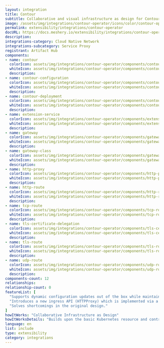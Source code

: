 ```yaml
---
layout: integration
title: Contour
subtitle: Collaborative and visual infrastructure as design for Contour
image: /assets/img/integrations/contour-operator/icons/color/contour-operator-color.svg
permalink: extensibility/integrations/contour-operator
docURL: https://docs.meshery.io/extensibility/integrations/contour-operator
description: 
integrations-category: Cloud Native Network
integrations-subcategory: Service Proxy
registrant: Artifact Hub
components: 
- name: contour
  colorIcon: assets/img/integrations/contour-operator/components/contour/icons/color/contour-color.svg
  whiteIcon: assets/img/integrations/contour-operator/components/contour/icons/white/contour-white.svg
  description: 
- name: contour-configuration
  colorIcon: assets/img/integrations/contour-operator/components/contour-configuration/icons/color/contour-configuration-color.svg
  whiteIcon: assets/img/integrations/contour-operator/components/contour-configuration/icons/white/contour-configuration-white.svg
  description: 
- name: contour-deployment
  colorIcon: assets/img/integrations/contour-operator/components/contour-deployment/icons/color/contour-deployment-color.svg
  whiteIcon: assets/img/integrations/contour-operator/components/contour-deployment/icons/white/contour-deployment-white.svg
  description: 
- name: extension-service
  colorIcon: assets/img/integrations/contour-operator/components/extension-service/icons/color/extension-service-color.svg
  whiteIcon: assets/img/integrations/contour-operator/components/extension-service/icons/white/extension-service-white.svg
  description: 
- name: gateway
  colorIcon: assets/img/integrations/contour-operator/components/gateway/icons/color/gateway-color.svg
  whiteIcon: assets/img/integrations/contour-operator/components/gateway/icons/white/gateway-white.svg
  description: 
- name: gateway-class
  colorIcon: assets/img/integrations/contour-operator/components/gateway-class/icons/color/gateway-class-color.svg
  whiteIcon: assets/img/integrations/contour-operator/components/gateway-class/icons/white/gateway-class-white.svg
  description: 
- name: http-proxy
  colorIcon: assets/img/integrations/contour-operator/components/http-proxy/icons/color/http-proxy-color.svg
  whiteIcon: assets/img/integrations/contour-operator/components/http-proxy/icons/white/http-proxy-white.svg
  description: 
- name: http-route
  colorIcon: assets/img/integrations/contour-operator/components/http-route/icons/color/http-route-color.svg
  whiteIcon: assets/img/integrations/contour-operator/components/http-route/icons/white/http-route-white.svg
  description: 
- name: tcp-route
  colorIcon: assets/img/integrations/contour-operator/components/tcp-route/icons/color/tcp-route-color.svg
  whiteIcon: assets/img/integrations/contour-operator/components/tcp-route/icons/white/tcp-route-white.svg
  description: 
- name: tls-certificate-delegation
  colorIcon: assets/img/integrations/contour-operator/components/tls-certificate-delegation/icons/color/tls-certificate-delegation-color.svg
  whiteIcon: assets/img/integrations/contour-operator/components/tls-certificate-delegation/icons/white/tls-certificate-delegation-white.svg
  description: 
- name: tls-route
  colorIcon: assets/img/integrations/contour-operator/components/tls-route/icons/color/tls-route-color.svg
  whiteIcon: assets/img/integrations/contour-operator/components/tls-route/icons/white/tls-route-white.svg
  description: 
- name: udp-route
  colorIcon: assets/img/integrations/contour-operator/components/udp-route/icons/color/udp-route-color.svg
  whiteIcon: assets/img/integrations/contour-operator/components/udp-route/icons/white/udp-route-white.svg
  description: 
components-count: 12
relationships: 
relationship-count: 0
featureList: [
  "Supports dynamic configuration updates out of the box while maintaining a lightweight profile.",
  "Introduces a new ingress API (HTTPProxy) which is implemented via a Custom Resource Definition (CRD).",
  "Solves shortcomings in the original design."
]
howItWorks: "Collaborative Infrastructure as Design"
howItWorksDetails: "Builds upon the basic Kubernetes resource and controller concepts, but includes domain-specific knowledge to automate the entire lifecycle of Contour."
language: en
list: include
type: extensibility
category: integrations
---
```

